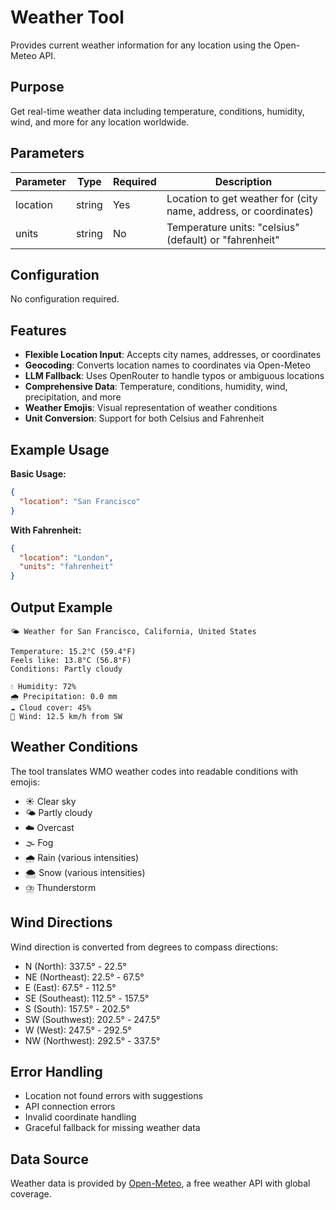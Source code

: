 # Weather Tool

Provides current weather information for any location using the Open-Meteo API.

## Purpose
Get real-time weather data including temperature, conditions, humidity, wind, and more for any location worldwide.

## Parameters

| Parameter | Type   | Required | Description                                                |
|-----------|--------|----------|------------------------------------------------------------|
| location  | string | Yes      | Location to get weather for (city name, address, or coordinates) |
| units     | string | No       | Temperature units: "celsius" (default) or "fahrenheit"     |

## Configuration
No configuration required.

## Features

- **Flexible Location Input**: Accepts city names, addresses, or coordinates
- **Geocoding**: Converts location names to coordinates via Open-Meteo
- **LLM Fallback**: Uses OpenRouter to handle typos or ambiguous locations
- **Comprehensive Data**: Temperature, conditions, humidity, wind, precipitation, and more
- **Weather Emojis**: Visual representation of weather conditions
- **Unit Conversion**: Support for both Celsius and Fahrenheit

## Example Usage

**Basic Usage:**
```json
{
  "location": "San Francisco"
}
```

**With Fahrenheit:**
```json
{
  "location": "London",
  "units": "fahrenheit"
}
```

## Output Example

```
🌤️ Weather for San Francisco, California, United States

Temperature: 15.2°C (59.4°F)
Feels like: 13.8°C (56.8°F)
Conditions: Partly cloudy

💧 Humidity: 72%
🌧️ Precipitation: 0.0 mm
☁️ Cloud cover: 45%
💨 Wind: 12.5 km/h from SW
```

## Weather Conditions

The tool translates WMO weather codes into readable conditions with emojis:

- ☀️ Clear sky
- 🌤️ Partly cloudy
- ☁️ Overcast
- 🌫️ Fog
- 🌧️ Rain (various intensities)
- 🌨️ Snow (various intensities)
- ⛈️ Thunderstorm

## Wind Directions

Wind direction is converted from degrees to compass directions:
- N (North): 337.5° - 22.5°
- NE (Northeast): 22.5° - 67.5°
- E (East): 67.5° - 112.5°
- SE (Southeast): 112.5° - 157.5°
- S (South): 157.5° - 202.5°
- SW (Southwest): 202.5° - 247.5°
- W (West): 247.5° - 292.5°
- NW (Northwest): 292.5° - 337.5°

## Error Handling

- Location not found errors with suggestions
- API connection errors
- Invalid coordinate handling
- Graceful fallback for missing weather data

## Data Source

Weather data is provided by [Open-Meteo](https://open-meteo.com/), a free weather API with global coverage.